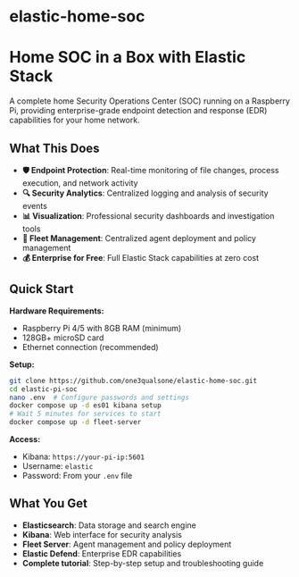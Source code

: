 # elastic-home-soc
# Home SOC in a Box with Elastic Stack

A complete home Security Operations Center (SOC) running on a Raspberry Pi, providing enterprise-grade endpoint detection and response (EDR) capabilities for your home network.

## What This Does

- **🛡️ Endpoint Protection**: Real-time monitoring of file changes, process execution, and network activity
- **🔍 Security Analytics**: Centralized logging and analysis of security events
- **📊 Visualization**: Professional security dashboards and investigation tools
- **🚀 Fleet Management**: Centralized agent deployment and policy management
- **💰 Enterprise for Free**: Full Elastic Stack capabilities at zero cost

## Quick Start

**Hardware Requirements:**
- Raspberry Pi 4/5 with 8GB RAM (minimum)
- 128GB+ microSD card
- Ethernet connection (recommended)

**Setup:**
```bash
git clone https://github.com/one3qualsone/elastic-home-soc.git
cd elastic-pi-soc
nano .env  # Configure passwords and settings
docker compose up -d es01 kibana setup
# Wait 5 minutes for services to start
docker compose up -d fleet-server
```

**Access:**
- Kibana: `https://your-pi-ip:5601`
- Username: `elastic`
- Password: From your `.env` file

## What You Get

- **Elasticsearch**: Data storage and search engine
- **Kibana**: Web interface for security analysis
- **Fleet Server**: Agent management and policy deployment
- **Elastic Defend**: Enterprise EDR capabilities
- **Complete tutorial**: Step-by-step setup and troubleshooting guide
